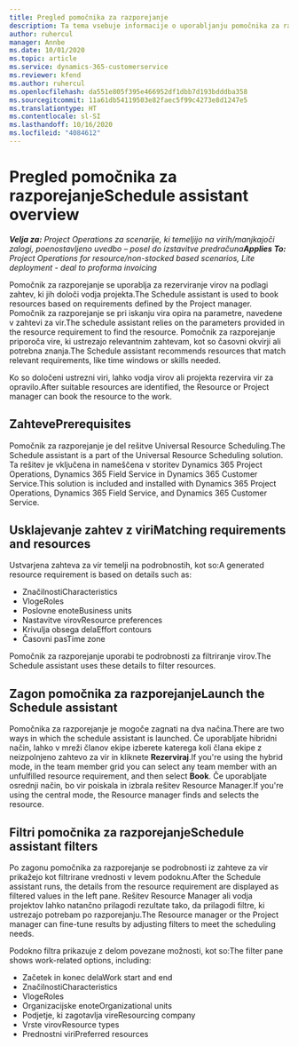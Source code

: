 ```yaml
---
title: Pregled pomočnika za razporejanje
description: Ta tema vsebuje informacije o uporabljanju pomočnika za razporejanje pri rezervaciji virov.
author: ruhercul
manager: Annbe
ms.date: 10/01/2020
ms.topic: article
ms.service: dynamics-365-customerservice
ms.reviewer: kfend
ms.author: ruhercul
ms.openlocfilehash: da551e805f395e466952df1dbb7d193bdddba358
ms.sourcegitcommit: 11a61db54119503e82faec5f99c4273e8d1247e5
ms.translationtype: HT
ms.contentlocale: sl-SI
ms.lasthandoff: 10/16/2020
ms.locfileid: "4084612"
---
```

# <a name="schedule-assistant-overview"></a><span data-ttu-id="c117a-103">Pregled pomočnika za razporejanje</span><span class="sxs-lookup"><span data-stu-id="c117a-103">Schedule assistant overview</span></span>

<span data-ttu-id="c117a-104">_**Velja za:** Project Operations za scenarije, ki temeljijo na virih/manjkajoči zalogi, poenostavljeno uvedbo – posel do izstavitve predračuna_</span><span class="sxs-lookup"><span data-stu-id="c117a-104">_**Applies To:** Project Operations for resource/non-stocked based scenarios, Lite deployment - deal to proforma invoicing_</span></span>

<span data-ttu-id="c117a-105">Pomočnik za razporejanje se uporablja za rezerviranje virov na podlagi zahtev, ki jih določi vodja projekta.</span><span class="sxs-lookup"><span data-stu-id="c117a-105">The Schedule assistant is used to book resources based on requirements defined by the Project manager.</span></span> <span data-ttu-id="c117a-106">Pomočnik za razporejanje se pri iskanju vira opira na parametre, navedene v zahtevi za vir.</span><span class="sxs-lookup"><span data-stu-id="c117a-106">The schedule assistant relies on the parameters provided in the resource requirement to find the resource.</span></span> <span data-ttu-id="c117a-107">Pomočnik za razporejanje priporoča vire, ki ustrezajo relevantnim zahtevam, kot so časovni okvirji ali potrebna znanja.</span><span class="sxs-lookup"><span data-stu-id="c117a-107">The Schedule assistant recommends resources that match relevant requirements, like time windows or skills needed.</span></span>

<span data-ttu-id="c117a-108">Ko so določeni ustrezni viri, lahko vodja virov ali projekta rezervira vir za opravilo.</span><span class="sxs-lookup"><span data-stu-id="c117a-108">After suitable resources are identified, the Resource or Project manager can book the resource to the work.</span></span>

## <a name="prerequisites"></a><span data-ttu-id="c117a-109">Zahteve</span><span class="sxs-lookup"><span data-stu-id="c117a-109">Prerequisites</span></span>

<span data-ttu-id="c117a-110">Pomočnik za razporejanje je del rešitve Universal Resource Scheduling.</span><span class="sxs-lookup"><span data-stu-id="c117a-110">The Schedule assistant is a part of the Universal Resource Scheduling solution.</span></span> <span data-ttu-id="c117a-111">Ta rešitev je vključena in nameščena v storitev Dynamics 365 Project Operations, Dynamics 365 Field Service in Dynamics 365 Customer Service.</span><span class="sxs-lookup"><span data-stu-id="c117a-111">This solution is included and installed with Dynamics 365 Project Operations, Dynamics 365 Field Service, and Dynamics 365 Customer Service.</span></span>

## <a name="matching-requirements-and-resources"></a><span data-ttu-id="c117a-112">Usklajevanje zahtev z viri</span><span class="sxs-lookup"><span data-stu-id="c117a-112">Matching requirements and resources</span></span>

<span data-ttu-id="c117a-113">Ustvarjena zahteva za vir temelji na podrobnostih, kot so:</span><span class="sxs-lookup"><span data-stu-id="c117a-113">A generated resource requirement is based on details such as:</span></span>

-   <span data-ttu-id="c117a-114">Značilnosti</span><span class="sxs-lookup"><span data-stu-id="c117a-114">Characteristics</span></span>
-   <span data-ttu-id="c117a-115">Vloge</span><span class="sxs-lookup"><span data-stu-id="c117a-115">Roles</span></span>
-   <span data-ttu-id="c117a-116">Poslovne enote</span><span class="sxs-lookup"><span data-stu-id="c117a-116">Business units</span></span>
-   <span data-ttu-id="c117a-117">Nastavitve virov</span><span class="sxs-lookup"><span data-stu-id="c117a-117">Resource preferences</span></span>
-   <span data-ttu-id="c117a-118">Krivulja obsega dela</span><span class="sxs-lookup"><span data-stu-id="c117a-118">Effort contours</span></span>
-   <span data-ttu-id="c117a-119">Časovni pas</span><span class="sxs-lookup"><span data-stu-id="c117a-119">Time zone</span></span>

<span data-ttu-id="c117a-120">Pomočnik za razporejanje uporabi te podrobnosti za filtriranje virov.</span><span class="sxs-lookup"><span data-stu-id="c117a-120">The Schedule assistant uses these details to filter resources.</span></span>

## <a name="launch-the-schedule-assistant"></a><span data-ttu-id="c117a-121">Zagon pomočnika za razporejanje</span><span class="sxs-lookup"><span data-stu-id="c117a-121">Launch the Schedule assistant</span></span>

<span data-ttu-id="c117a-122">Pomočnika za razporejanje je mogoče zagnati na dva načina.</span><span class="sxs-lookup"><span data-stu-id="c117a-122">There are two ways in which the schedule assistant is launched.</span></span> <span data-ttu-id="c117a-123">Če uporabljate hibridni način, lahko v mreži članov ekipe izberete katerega koli člana ekipe z neizpolnjeno zahtevo za vir in kliknete **Rezerviraj**.</span><span class="sxs-lookup"><span data-stu-id="c117a-123">If you're using the hybrid mode, in the team member grid you can select any team member with an unfulfilled resource requirement, and then select **Book**.</span></span> <span data-ttu-id="c117a-124">Če uporabljate osrednji način, bo vir poiskala in izbrala rešitev Resource Manager.</span><span class="sxs-lookup"><span data-stu-id="c117a-124">If you're using the central mode, the Resource manager finds and selects the resource.</span></span>

## <a name="schedule-assistant-filters"></a><span data-ttu-id="c117a-125">Filtri pomočnika za razporejanje</span><span class="sxs-lookup"><span data-stu-id="c117a-125">Schedule assistant filters</span></span>

<span data-ttu-id="c117a-126">Po zagonu pomočnika za razporejanje se podrobnosti iz zahteve za vir prikažejo kot filtrirane vrednosti v levem podoknu.</span><span class="sxs-lookup"><span data-stu-id="c117a-126">After the Schedule assistant runs, the details from the resource requirement are displayed as filtered values in the left pane.</span></span> <span data-ttu-id="c117a-127">Rešitev Resource Manager ali vodja projektov lahko natančno prilagodi rezultate tako, da prilagodi filtre, ki ustrezajo potrebam po razporejanju.</span><span class="sxs-lookup"><span data-stu-id="c117a-127">The Resource manager or the Project manager can fine-tune results by adjusting filters to meet the scheduling needs.</span></span>

<span data-ttu-id="c117a-128">Podokno filtra prikazuje z delom povezane možnosti, kot so:</span><span class="sxs-lookup"><span data-stu-id="c117a-128">The filter pane shows work-related options, including:</span></span>

-   <span data-ttu-id="c117a-129">Začetek in konec dela</span><span class="sxs-lookup"><span data-stu-id="c117a-129">Work start and end</span></span>
-   <span data-ttu-id="c117a-130">Značilnosti</span><span class="sxs-lookup"><span data-stu-id="c117a-130">Characteristics</span></span>
-   <span data-ttu-id="c117a-131">Vloge</span><span class="sxs-lookup"><span data-stu-id="c117a-131">Roles</span></span>
-   <span data-ttu-id="c117a-132">Organizacijske enote</span><span class="sxs-lookup"><span data-stu-id="c117a-132">Organizational units</span></span>
-   <span data-ttu-id="c117a-133">Podjetje, ki zagotavlja vire</span><span class="sxs-lookup"><span data-stu-id="c117a-133">Resourcing company</span></span>
-   <span data-ttu-id="c117a-134">Vrste virov</span><span class="sxs-lookup"><span data-stu-id="c117a-134">Resource types</span></span>
-   <span data-ttu-id="c117a-135">Prednostni viri</span><span class="sxs-lookup"><span data-stu-id="c117a-135">Preferred resources</span></span>
